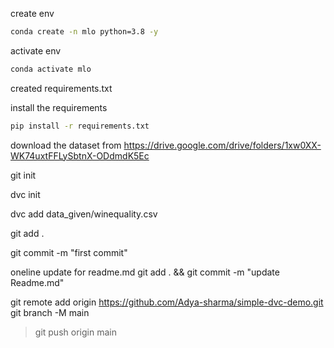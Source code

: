 create env

```bash
conda create -n mlo python=3.8 -y
```

activate env
```bash
conda activate mlo
```

created requirements.txt

install the requirements
```bash
pip install -r requirements.txt
```

download the dataset from
https://drive.google.com/drive/folders/1xw0XX-WK74uxtFFLySbtnX-ODdmdK5Ec

git init

dvc init

dvc add data_given/winequality.csv

git add .

git commit -m "first commit"


oneline update for readme.md
git add . && git commit -m "update Readme.md"

git remote add origin https://github.com/Adya-sharma/simple-dvc-demo.git
git branch -M main
>git push origin main